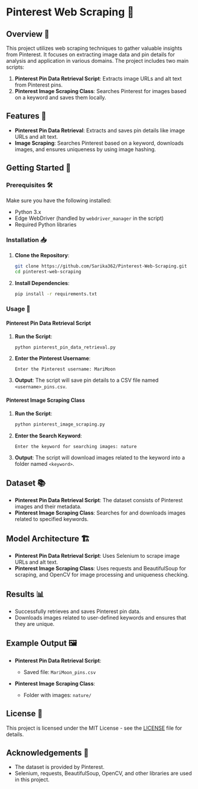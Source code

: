 # Pinterest Web Scraping 📌

## Overview 🌟
This project utilizes web scraping techniques to gather valuable insights from Pinterest. It focuses on extracting image data and pin details for analysis and application in various domains. The project includes two main scripts:

1. **Pinterest Pin Data Retrieval Script**: Extracts image URLs and alt text from Pinterest pins.
2. **Pinterest Image Scraping Class**: Searches Pinterest for images based on a keyword and saves them locally.

## Features 🚀

- **Pinterest Pin Data Retrieval**: Extracts and saves pin details like image URLs and alt text.
- **Image Scraping**: Searches Pinterest based on a keyword, downloads images, and ensures uniqueness by using image hashing.

## Getting Started 🚀

### Prerequisites 🛠️
Make sure you have the following installed:
- Python 3.x
- Edge WebDriver (handled by `webdriver_manager` in the script)
- Required Python libraries

### Installation 📥

1. **Clone the Repository**:
    ```bash
    git clone https://github.com/Sarika362/Pinterest-Web-Scraping.git
    cd pinterest-web-scraping
    ```

2. **Install Dependencies**:
    ```bash
    pip install -r requirements.txt
    ```

### Usage 📝

#### Pinterest Pin Data Retrieval Script

1. **Run the Script**:
    ```bash
    python pinterest_pin_data_retrieval.py
    ```

2. **Enter the Pinterest Username**:
    ```
    Enter the Pinterest username: MariMoon
    ```

3. **Output**:
    The script will save pin details to a CSV file named `<username>_pins.csv`.

#### Pinterest Image Scraping Class

1. **Run the Script**:
    ```bash
    python pinterest_image_scraping.py
    ```

2. **Enter the Search Keyword**:
    ```
    Enter the keyword for searching images: nature
    ```

3. **Output**:
    The script will download images related to the keyword into a folder named `<keyword>`.

## Dataset 📚

- **Pinterest Pin Data Retrieval Script**: The dataset consists of Pinterest images and their metadata.
- **Pinterest Image Scraping Class**: Searches for and downloads images related to specified keywords.

## Model Architecture 🏗️

- **Pinterest Pin Data Retrieval Script**: Uses Selenium to scrape image URLs and alt text.
- **Pinterest Image Scraping Class**: Uses requests and BeautifulSoup for scraping, and OpenCV for image processing and uniqueness checking.

## Results 📊

- Successfully retrieves and saves Pinterest pin data.
- Downloads images related to user-defined keywords and ensures that they are unique.

## Example Output 🖼️

- **Pinterest Pin Data Retrieval Script**: 
  - Saved file: `MariMoon_pins.csv`
  
- **Pinterest Image Scraping Class**: 
  - Folder with images: `nature/`

## License 📄

This project is licensed under the MIT License - see the [LICENSE](LICENSE) file for details.

## Acknowledgements 🙏

- The dataset is provided by Pinterest.
- Selenium, requests, BeautifulSoup, OpenCV, and other libraries are used in this project.
